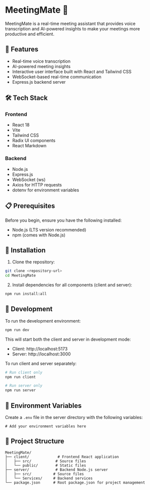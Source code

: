 # MeetingMate 🎯

MeetingMate is a real-time meeting assistant that provides voice transcription and AI-powered insights to make your meetings more productive and efficient.

## 🚀 Features

- Real-time voice transcription
- AI-powered meeting insights
- Interactive user interface built with React and Tailwind CSS
- WebSocket-based real-time communication
- Express.js backend server

## 🛠️ Tech Stack

### Frontend
- React 18
- Vite
- Tailwind CSS
- Radix UI components
- React Markdown

### Backend
- Node.js
- Express.js
- WebSocket (ws)
- Axios for HTTP requests
- dotenv for environment variables

## 📋 Prerequisites

Before you begin, ensure you have the following installed:
- Node.js (LTS version recommended)
- npm (comes with Node.js)

## 🔧 Installation

1. Clone the repository:
```bash
git clone <repository-url>
cd MeetingMate
```

2. Install dependencies for all components (client and server):
```bash
npm run install:all
```

## 🚀 Development

To run the development environment:

```bash
npm run dev
```

This will start both the client and server in development mode:
- Client: http://localhost:5173
- Server: http://localhost:3000

To run client and server separately:

```bash
# Run client only
npm run client

# Run server only
npm run server
```

## 🔑 Environment Variables

Create a `.env` file in the server directory with the following variables:

```env
# Add your environment variables here
```

## 📁 Project Structure

```
MeetingMate/
├── client/             # Frontend React application
│   ├── src/           # Source files
│   └── public/        # Static files
├── server/            # Backend Node.js server
│   ├── src/          # Source files
│   └── Services/     # Backend services
└── package.json      # Root package.json for project management
```
